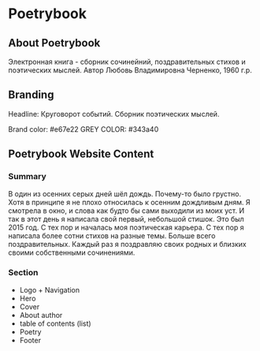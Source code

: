 # Poetrybook

## About Poetrybook

Электронная книга - сборник сочинейний, поздравительных стихов и поэтических мыслей. Автор Любовь Владимировна Черненко, 1960 г.р.

## Branding

Headline: Круговорот событий. Сборник поэтических мыслей.

Brand color: #e67e22
GREY COLOR: #343a40

## Poetrybook Website Content

### Summary

В один из осенних серых дней шёл дождь. Почему-то было грустно. Хотя в принципе я не плохо относилась к осенним дождливым дням. Я смотрела в окно, и слова как будто бы сами выходили из моих уст. И так в этот день я написала свой первый, небольшой стишок. Это был 2015 год. С тех пор и началась моя поэтическая карьера. С тех пор я написала более сотни стихов на разные темы. Больше всего поздравительных. Каждый раз я поздравляю своих родных и близких своими собственными сочинениями.

### Section

- Logo + Navigation
- Hero
- Cover
- About author
- table of contents (list)
- Poetry
- Footer